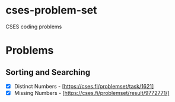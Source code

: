 # cses-problem-set
CSES coding problems

# Problems
## Sorting and Searching
- [x] Distinct Numbers - [https://cses.fi/problemset/task/1621]
- [x] Missing Numbers - [https://cses.fi/problemset/result/9772771/]
